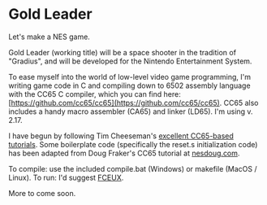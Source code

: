 # Gold Leader 

Let's make a NES game.

Gold Leader (working title) will be a space shooter in the tradition of "Gradius", and will be developed for the Nintendo Entertainment System. 

To ease myself into the world of low-level video game programming, I'm writing game code in C and compiling down to 6502 assembly language with the CC65 C compiler, which you can find here: [https://github.com/cc65/cc65](https://github.com/cc65/cc65). CC65 also includes a handy macro assembler (CA65) and linker (LD65). I'm using v. 2.17.

I have begun by following Tim Cheeseman's [excellent CC65-based tutorials](https://timcheeseman.com/nesdev/). Some boilerplate code (specifically the reset.s initialization code) has been adapted from Doug Fraker's CC65 tutorial at [nesdoug.com](nesdoug.com).

To compile: use the included compile.bat (Windows) or makefile (MacOS / Linux).
To run: I'd suggest [FCEUX](fceux.com).

More to come soon.